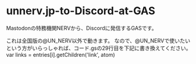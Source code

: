 # unnerv.jp-to-Discord-at-GAS
Mastodonの特務機関NERVから、Discordに発信するGASです。

これは全国版の@UN_NERV以外で動きます。
なので、@UN_NERVで使いたいという方がいらっしゃれば、コード.gsの29行目を下記に書き換えてください。
var links     = entries[i].getChildren('link', atom)
